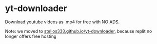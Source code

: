 # yt-downloader
Download youtube videos as .mp4 for free with NO ADS.

Note: we moved to [stelios333.github.io/yt-downloader](stelios333.github.io/yt-downloader), because replit no longer offers free hosting
